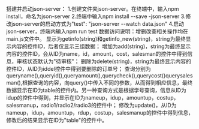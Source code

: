 搭建并启动json-server：
    1.创建文件夹json-server。在终端中，输入npm install，命名为json-server
    2.终端中输入npm install  --save -json-server
    3.修改json-server的启动方式为"test": "json-server --watch data.json"
    4.启动json-server，终端内输入npm run test
数据访问说明：增删改查相关操作均在main.js文件中。
显示为getinfo(string)和getinfo_new(string)，string为最终显示内容的控件ID，后者仅显示三组数据；
增加为add(string)，string为最终显示内容的控件ID，会从ID为name，id，amount，cost，salesman的控件中得到信息，审核状态默认为"待审核"；
删除为delete(string)，string为最终显示内容的控件ID，从ID为iddel控件中得到要删除的订单号；
查询分别为queryname(),queryid(),queryamount(),querycheck(),querycost()querysalesman(),根据查询的内容，向query()中传入不同的参数，从而得到相应信息，最终数据显示在ID为table的控件内。另一种查询方式是根据学号查询，信息从ID为idup的控件中得到，并显示在ID为nameup，idup，amountup，costup，salesmanup，radio1/radio2/radio3的控件中；
修改为update()，从ID为nameup，idup，amountup，rdup，costup，salesmanup的控件中得到信息，修改后的结果显示在ID为"table"的控件中。